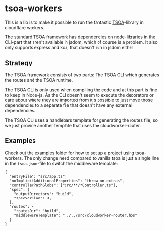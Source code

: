 # tsoa-workers

This is a lib is to make it possible to run the fantastic [TSOA](https://tsoa-community.github.io/)-library in cloudflare workers.

The standard TSOA framework has dependencies on node-libraries in the CLI-part that aren't available in jsdom, which of course is a problem. It also only supports express and koa, that doesn't run in jsdom either

## Strategy

The TSOA framework consists of two parts: The TSOA CLI which generates the routes and the TSOA runtime.

The TSOA CLI is only used when compiling the code and at this part is fine to keep in Node-js. As the CLI doesn't seem to execute the decorators or care about where they are imported from it's possible to just move those dependencies to a separate file that doesn't have any external dependencies.

The TSOA CLI uses a handlebars template for generating the routes file, so we just provide another template that uses the cloudworker-router.

## Examples

Check out the examples folder for how to set up a project using tsoa-workers. The only change need compared to vanilla tsoa is just a single line in the `tsoa.json`-file to switch the middleware template:

```
{
  "entryFile": "src/app.ts",
  "noImplicitAdditionalProperties": "throw-on-extras",
  "controllerPathGlobs": ["src/**/*Controller.ts"],
  "spec": {
    "outputDirectory": "build",
    "specVersion": 3,
  },
  "routes": {
    "routesDir": "build",
    "middlewareTemplate": "../../src/cloudworker-router.hbs"
  }
}
```

